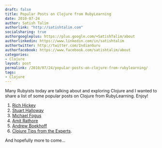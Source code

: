 ```yaml
---
draft: false
title: Popular Posts on Clojure from RubyLearning
date: 2010-07-24
author: Satish Talim
authorlink: "http://satishtalim.com"
socialsharing: true
authorgoogleplus: https://plus.google.com/+SatishTalim/about
authorlinkedin: https://www.linkedin.com/in/satishtalim
authortwitter: http://twitter.com/IndianGuru
authorfacebook: https://www.facebook.com/satishtalim/about
categories:
- Clojure
layout: post
permalink: /2010/07/24/popular-posts-on-clojure-from-rubylearning/
tags:
- Clojure
---
```

Many Rubyists today are talking about and exploring Clojure and I wanted
to share a list of some popular posts on Clojure from RubyLearning.
Enjoy!

1.  [Rich
    Hickey](http://rubylearning.com/blog/2010/04/06/rich-hickey-talks-to-rubylearnings-clojure-course-participants/)
2.  [Stuart
    Halloway](http://rubylearning.com/blog/2010/03/10/stuart-halloway-talks-to-rubylearnings-clojure-course-participants/)
3.  [Michael
    Fogus](http://rubylearning.com/blog/2010/03/10/michael-fogus-talks-to-rubylearnings-clojure-course-participants/)
4.  [Amit
    Rathore](http://rubylearning.com/blog/2010/03/18/amit-rathore-talks-to-rubylearnings-clojure-course-participants/)
5.  [Andrew
    Boekhoff](http://rubylearning.com/blog/2010/07/29/clojure-a-chat-with-andrew-boekhoff/)
6.  [Clojure Tips from the
    Experts](http://rubylearning.com/blog/2010/07/26/clojure-tips-from-the-experts/).

And hopefully more to come…

